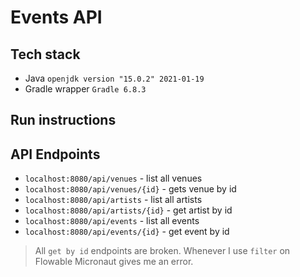 # Events API
## Tech stack
* Java `openjdk version "15.0.2" 2021-01-19`
* Gradle wrapper `Gradle 6.8.3`

## Run instructions


## API Endpoints
* `localhost:8080/api/venues` - list all venues
* `localhost:8080/api/venues/{id}` - gets venue by id
* `localhost:8080/api/artists` - list all artists
* `localhost:8080/api/artists/{id}` - get artist by id
* `localhost:8080/api/events` - list all events
* `localhost:8080/api/events/{id}` - get event by id

> All `get by id` endpoints are broken. Whenever I use `filter` on Flowable Micronaut gives me an error. 